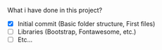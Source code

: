 
What i have done in this project?

- [x] Initial commit (Basic folder structure, First files)
- [ ] Libraries (Bootstrap, Fontawesome, etc.)
- [ ] Etc...